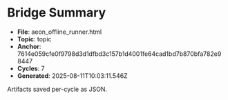 # Bridge Summary

- **File**: aeon_offline_runner.html
- **Topic**: topic
- **Anchor**: 7614e059cfe0f9798d3d1dfbd3c157b1d4001fe64cad1bd7b870bfa782e98447
- **Cycles**: 7
- **Generated**: 2025-08-11T10:03:11.546Z

Artifacts saved per-cycle as JSON.
